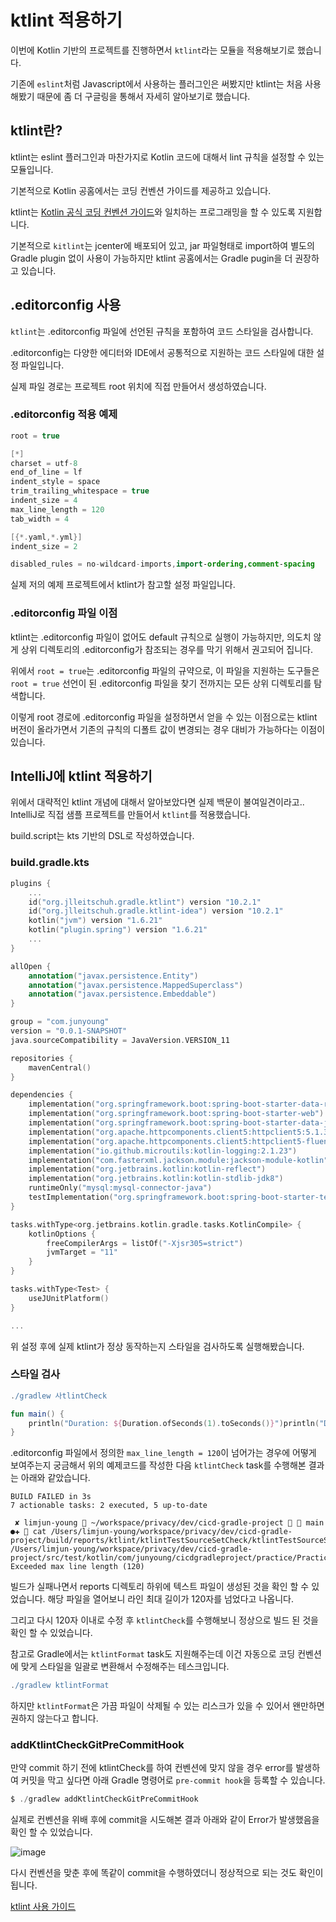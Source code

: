 # ktlint 적용하기

이번에 Kotlin 기반의 프로젝트를 진행하면서 `ktlint`라는 모듈을 적용해보기로 했습니다.

기존에 `eslint`처럼 Javascript에서 사용하는 플러그인은 써봤지만 ktlint는 처음 사용해봤기 때문에 좀 더 구글링을 통해서 자세히 알아보기로 했습니다.

## ktlint란?

ktlint는 eslint 플러그인과 마찬가지로 Kotlin 코드에 대해서 lint 규칙을 설정할 수 있는 모듈입니다.

기본적으로 Kotlin 공홈에서는 코딩 컨벤션 가이드를 제공하고 있습니다. 

ktlint는 [Kotlin 공식 코딩 컨벤션 가이드](https://kotlinlang.org/docs/coding-conventions.html#names-for-backing-properties)와 일치하는 프로그래밍을 할 수 있도록 지원합니다.

기본적으로 `kitlint`는 jcenter에 배포되어 있고, jar 파일형태로 import하여 별도의 Gradle plugin 없이 사용이 가능하지만 ktlint 공홈에서는 Gradle pugin을 더 권장하고 있습니다.


## .editorconfig 사용

`ktlint`는 .editorconfig 파일에 선언된 규칙을 포함하여 코드 스타일을 검사합니다.

.editorconfig는 다양한 에디터와 IDE에서 공통적으로 지원하는 코드 스타일에 대한 설정 파일입니다.

실제 파일 경로는 프로젝트 root 위치에 직접 만들어서 생성하였습니다.

### .editorconfig 적용 예제

```kotlin
root = true

[*]
charset = utf-8
end_of_line = lf
indent_style = space
trim_trailing_whitespace = true
indent_size = 4
max_line_length = 120
tab_width = 4

[{*.yaml,*.yml}]
indent_size = 2

disabled_rules = no-wildcard-imports,import-ordering,comment-spacing
```

실제 저의 예제 프로젝트에서 ktlint가 참고할 설정 파일입니다. 

### .editorconfig 파일 이점

ktlint는 .editorconfig 파일이 없어도 default 규칙으로 실행이 가능하지만, 의도치 않게 상위 디렉토리의 .editorconfig가 참조되는 경우를 막기 위해서 권고되어 집니다.

위에서 `root = true`는 .editorconfig 파일의 규약으로, 이 파일을 지원하는 도구들은 `root = true` 선언이 된 .editorconfig 파일을 찾기 전까지는 모든 상위 디렉토리를 탐색합니다.

이렇게 root 경로에 .editorconfig 파일을 설정하면서 얻을 수 있는 이점으로는 ktlint 버전이 올라가면서 기존의 규칙의 디폴트 값이 변경되는 경우 대비가 가능하다는 이점이 있습니다.

## IntelliJ에 ktlint 적용하기

위에서 대략적인 ktlint 개념에 대해서 알아보았다면 실제 백문이 불여일견이라고..  IntelliJ로 직접 샘플 프로젝트를 만들어서
`ktlint`를 적용했습니다.

build.script는 kts 기반의 DSL로 작성하였습니다.


### build.gradle.kts

```kotlin
plugins {
    ...
    id("org.jlleitschuh.gradle.ktlint") version "10.2.1"
    id("org.jlleitschuh.gradle.ktlint-idea") version "10.2.1"
    kotlin("jvm") version "1.6.21"
    kotlin("plugin.spring") version "1.6.21"
    ...
}

allOpen {
    annotation("javax.persistence.Entity")
    annotation("javax.persistence.MappedSuperclass")
    annotation("javax.persistence.Embeddable")
}

group = "com.junyoung"
version = "0.0.1-SNAPSHOT"
java.sourceCompatibility = JavaVersion.VERSION_11

repositories {
    mavenCentral()
}

dependencies {
    implementation("org.springframework.boot:spring-boot-starter-data-redis")
    implementation("org.springframework.boot:spring-boot-starter-web")
    implementation("org.springframework.boot:spring-boot-starter-data-jpa")
    implementation("org.apache.httpcomponents.client5:httpclient5:5.1.3")
    implementation("org.apache.httpcomponents.client5:httpclient5-fluent:5.1.3")
    implementation("io.github.microutils:kotlin-logging:2.1.23")
    implementation("com.fasterxml.jackson.module:jackson-module-kotlin")
    implementation("org.jetbrains.kotlin:kotlin-reflect")
    implementation("org.jetbrains.kotlin:kotlin-stdlib-jdk8")
    runtimeOnly("mysql:mysql-connector-java")
    testImplementation("org.springframework.boot:spring-boot-starter-test")
}

tasks.withType<org.jetbrains.kotlin.gradle.tasks.KotlinCompile> {
    kotlinOptions {
        freeCompilerArgs = listOf("-Xjsr305=strict")
        jvmTarget = "11"
    }
}

tasks.withType<Test> {
    useJUnitPlatform()
}

...
```

위 설정 후에 실제 ktlint가 정상 동작하는지 스타일을 검사하도록 실행해봤습니다.

### 스타일 검사

```gradle
./gradlew 사tlintCheck
```

```kotlin
fun main() {
    println("Duration: ${Duration.ofSeconds(1).toSeconds()}")println("Duration: ${Duration.ofSeconds(1).toSeconds()}")println("Duration: ${Duration.ofSeconds(1).toSeconds()}")println("Duration: ${Duration.ofSeconds(1).toSeconds()}")
}
```

.editorconfig 파일에서 정의한 `max_line_length = 120`이 넘어가는 경우에 어떻게 보여주는지 궁금해서 위의 예제코드를 작성한 다음 `ktlintCheck` task를 수행해본 결과는 아래와 같았습니다.

```
BUILD FAILED in 3s
7 actionable tasks: 2 executed, 5 up-to-date

 ✘ limjun-young  ~/workspace/privacy/dev/cicd-gradle-project   main ●✚  cat /Users/limjun-young/workspace/privacy/dev/cicd-gradle-project/build/reports/ktlint/ktlintTestSourceSetCheck/ktlintTestSourceSetCheck.txt
/Users/limjun-young/workspace/privacy/dev/cicd-gradle-project/src/test/kotlin/com/junyoung/cicdgradleproject/practice/Practice01.kt:6:1: Exceeded max line length (120)
```

빌드가 실패나면서 reports 디렉토리 하위에 텍스트 파일이 생성된 것을 확인 할 수 있었습니다.
해당 파일을 열어보니 라인 최대 길이가 120자를 넘었다고 나옵니다.

그리고 다시 120자 이내로 수정 후 `ktlintCheck`를 수행해보니 정상으로 빌드 된 것을 확인 할 수 있었습니다.

참고로 Gradle에서는 `ktlintFormat` task도 지원해주는데 이건 자동으로 코딩 컨벤션에 맞게 스타일을 일괄로 변환해서 수정해주는 테스크입니다. 

```gradle
./gradlew ktlintFormat
```

하지만 `ktlintFormat`은 가끔 파일이 삭제될 수 있는 리스크가 있을 수 있어서 왠만하면 권하지 않는다고 합니다.

### addKtlintCheckGitPreCommitHook

만약 commit 하기 전에 ktlintCheck를 하여 컨벤션에 맞지 않을 경우 error를 발생하여 커밋을 막고 싶다면 아래 Gradle 명령어로 `pre-commit hook`을 등록할 수 있습니다. 

```kotlin
$ ./gradlew addKtlintCheckGitPreCommitHook
```

실제로 컨벤션을 위배 후에 commit을 시도해본 결과 아래와 같이 Error가 발생했음을 확인 할 수 있었습니다.

![image](https://user-images.githubusercontent.com/22395934/216989326-65d8d2d1-382e-4dba-af25-20b67cdc759c.png)

다시 컨벤션을 맞춘 후에 똑같이 commit을 수행하였더니 정상적으로 되는 것도 확인이 됩니다. 

[ktlint 사용 가이드](https://pinterest.github.io/ktlint/)